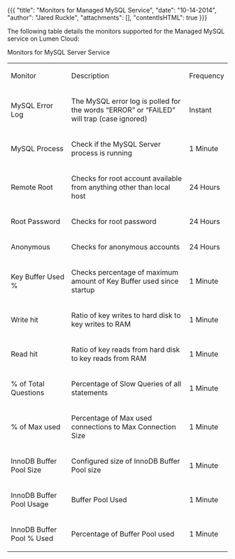 {{{
  "title": "Monitors for Managed MySQL Service",
  "date": "10-14-2014",
  "author": "Jared Ruckle",
  "attachments": [],
  "contentIsHTML": true
}}}

<p>The following table details the monitors supported for the Managed MySQL service on Lumen Cloud:</p>
Monitors for MySQL Server Service
<table>
  <tbody>
    <tr>
      <td>
        <p>Monitor</p>
      </td>
      <td>
        <p>Description</p>
      </td>
      <td>
        <p>Frequency</p>
      </td>
    </tr>
    <tr>
      <td>
        <p>MySQL Error Log</p>
      </td>
      <td>
        <p>The MySQL error log is polled for the words “ERROR” or “FAILED” will trap (case ignored)</p>
      </td>
      <td>
        <p>Instant</p>
      </td>
    </tr>
    <tr>
      <td>
        <p>MySQL Process</p>
      </td>
      <td>
        <p>Check if the MySQL Server process is running</p>
      </td>
      <td>
        <p>1 Minute</p>
      </td>
    </tr>
    <tr>
      <td>
        <p>Remote Root</p>
      </td>
      <td>
        <p>Checks for root account available from anything other than local host</p>
      </td>
      <td>
        <p>24 Hours</p>
      </td>
    </tr>
    <tr>
      <td>
        <p>Root Password</p>
      </td>
      <td>
        <p>Checks for root password</p>
      </td>
      <td>
        <p>24 Hours</p>
      </td>
    </tr>
    <tr>
      <td>
        <p>Anonymous</p>
      </td>
      <td>
        <p>Checks for anonymous accounts</p>
      </td>
      <td>
        <p>24 Hours</p>
      </td>
    </tr>
    <tr>
      <td>
        <p>Key Buffer Used %</p>
      </td>
      <td>
        <p>Checks percentage of maximum amount of Key Buffer used since startup</p>
      </td>
      <td>
        <p>1 Minute</p>
      </td>
    </tr>
    <tr>
      <td>
        <p>Write hit</p>
      </td>
      <td>
        <p>Ratio of key writes to hard disk to key writes to RAM</p>
      </td>
      <td>
        <p>1 Minute</p>
      </td>
    </tr>
    <tr>
      <td>
        <p>Read hit</p>
      </td>
      <td>
        <p>Ratio of key reads from hard disk to key reads from RAM</p>
      </td>
      <td>
        <p>1 Minute</p>
      </td>
    </tr>
    <tr>
      <td>
        <p>% of Total Questions</p>
      </td>
      <td>
        <p>Percentage of Slow Queries of all statements</p>
      </td>
      <td>
        <p>1 Minute</p>
      </td>
    </tr>
    <tr>
      <td>
        <p>% of Max used</p>
      </td>
      <td>
        <p>Percentage of Max used connections to Max Connection Size</p>
      </td>
      <td>
        <p>1 Minute</p>
      </td>
    </tr>
    <tr>
      <td>
        <p>InnoDB Buffer Pool Size</p>
      </td>
      <td>
        <p>Configured size of InnoDB Buffer Pool size</p>
      </td>
      <td>
        <p>1 Minute</p>
      </td>
    </tr>
    <tr>
      <td>
        <p>InnoDB Buffer Pool Usage</p>
      </td>
      <td>
        <p>Buffer Pool Used</p>
      </td>
      <td>
        <p>1 Minute</p>
      </td>
    </tr>
    <tr>
      <td>
        <p>InnoDB Buffer Pool % Used</p>
      </td>
      <td>
        <p>Percentage of Buffer Pool used</p>
      </td>
      <td>
        <p>1 Minute</p>
      </td>
    </tr>
  </tbody>
</table>
